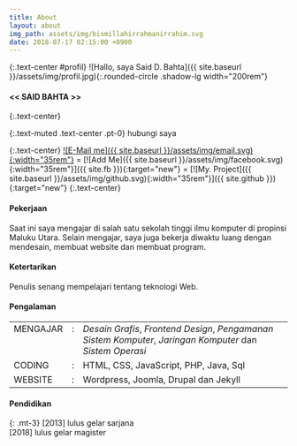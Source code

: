 ```yaml
---
title: About
layout: about
img_path: assets/img/bismillahirrahmanirrahim.svg
date: 2018-07-17 02:15:00 +0900
---
```

{:.text-center #profil}
![Hallo, saya Said D. Bahta]({{ site.baseurl }}/assets/img/profil.jpg){:.rounded-circle .shadow-lg width="200rem"}
#### << SAID BAHTA >> <br>
{:.text-center}

{:.text-muted .text-center .pt-0}
hubungi saya

{:.text-center}
[![E-Mail me]({{ site.baseurl }}/assets/img/email.svg){:width="35rem"}](mailto:{{site.email}}) = 
[![Add Me]({{ site.baseurl }}/assets/img/facebook.svg){:width="35rem"}]({{ site.fb }}){:target="new"} =
[![My. Project]({{ site.baseurl }}/assets/img/github.svg){:width="35rem"}]({{ site.github }}){:target="new"}
{:.text-center}

#### Pekerjaan 
Saat ini saya mengajar di salah satu sekolah tinggi ilmu komputer di propinsi Maluku Utara. Selain mengajar, saya juga bekerja diwaktu luang dengan mendesain, membuat website dan membuat program.

#### Ketertarikan
Penulis senang mempelajari tentang teknologi Web. 

#### Pengalaman
<table>
    <tr>
        <td valign="top">MENGAJAR </td>
        <td valign="top" width="2%" align="center">:</td>
        <td><i>Desain Grafis</i>, <i>Frontend Design</i>, <i>Pengamanan Sistem Komputer</i>, <i>Jaringan Komputer</i> dan <i>Sistem Operasi</i></td>
        <tr>
            <td valign="top">CODING </td>
            <td valign="top" width="2%" align="center">:</td>
            <td>HTML, CSS, JavaScript, PHP, Java, Sql</td>
        </tr>
        <tr>
            <td valign="top">WEBSITE </td>
            <td valign="top" width="2%" align="center">:</td>
            <td>Wordpress, Joomla, Drupal dan Jekyll</td>
        </tr>
    </tr>
</table>

#### Pendidikan 
{: .mt-3}
[2013] lulus gelar sarjana<br>
[2018] lulus gelar magister 